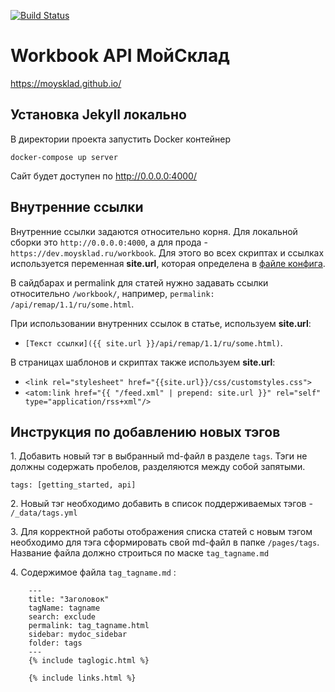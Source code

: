 [![Build Status](https://travis-ci.org/moysklad/workbook-api-doc.svg?branch=master)](https://travis-ci.org/moysklad/workbook-api-doc)

# Workbook API МойСклад
https://moysklad.github.io/

## Установка Jekyll локально
В директории проекта запустить Docker контейнер
```
docker-compose up server
```
Сайт будет доступен по http://0.0.0.0:4000/

## Внутренние ссылки

Внутренние ссылки задаются относительно корня. Для локальной сборки это `http://0.0.0.0:4000`, а для прода - `https://dev.moysklad.ru/workbook`. Для этого во всех скриптах и ссылках используется переменная **site.url**, которая определена в [файле конфига](_config.yml).

В сайдбарах и permalink для статей нужно задавать ссылки относительно `/workbook/`, например, `permalink: /api/remap/1.1/ru/some.html`.

При использовании внутренних ссылок в статье, используем **site.url**:

+ `[Текст ссылки]({{ site.url }}/api/remap/1.1/ru/some.html)`.

В страницах шаблонов и скриптах также используем **site.url**:

+ `<link rel="stylesheet" href="{{site.url}}/css/customstyles.css">`
+ `<atom:link href="{{ "/feed.xml" | prepend: site.url }}" rel="self" type="application/rss+xml"/>`

## Инструкция по добавлению новых тэгов
1\. Добавить новый тэг в выбранный md-файл в разделе `tags`. Тэги не должны содержать пробелов, разделяются между собой запятыми.
```
tags: [getting_started, api]
```

2\. Новый тэг необходимо добавить в список поддерживаемых тэгов - `/_data/tags.yml`

3\. Для корректной работы отображения списка статей с новым тэгом необходимо для тэга сформировать свой md-файл в папке `/pages/tags`. Название файла должно строиться по маске `tag_tagname.md`

4\. Содержимое файла `tag_tagname.md` :
```
    ---
    title: "Заголовок"
    tagName: tagname
    search: exclude
    permalink: tag_tagname.html
    sidebar: mydoc_sidebar
    folder: tags
    ---
    {% include taglogic.html %}

    {% include links.html %}
```
